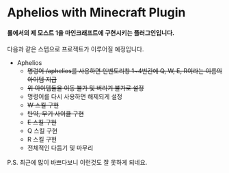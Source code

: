 # Aphelios with Minecraft Plugin
#### 롤에서의 제 모스트 1을 마인크래프트에 구현시키는 플러그인입니다.


다음과 같은 스텝으로 프로젝트가 이루어질 예정입니다.

+ Aphelios
  + ~~명렁어 /aphelios를 사용하면 인벤토리창 1~4번칸에 Q, W, E, R이라는 이름의 아이템 지급~~
  + ~~위 아이템들을 이동 불가 및 버리기 불가로 설정~~
  + 명령어를 다시 사용하면 해제되게 설정
  + ~~W 스킬 구현~~
  + ~~탄약, 무기 사이클 구현~~
  + ~~E 스킬 구현~~
  + Q 스킬 구현
  + R 스킬 구현
  + 전체적인 다듬기 및 마무리
 
 P.S. 최근에 많이 바쁘다보니 이런것도 잘 못하게 되네요.
